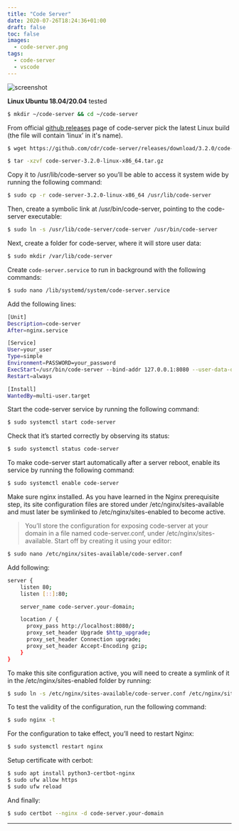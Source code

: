 ```yaml
---
title: "Code Server"
date: 2020-07-26T18:24:36+01:00
draft: false
toc: false
images: 
  - code-server.png
tags: 
  - code-server
  - vscode
---
```


![screenshot]

**Linux Ubuntu 18.04/20.04** tested

```bash
$ mkdir ~/code-server && cd ~/code-server
```

From official [github releases](https://github.com/cdr/code-server/releases) page of code-server pick the latest Linux build (the file will contain ‘linux’ in it's name).


```bash
$ wget https://github.com/cdr/code-server/releases/download/3.2.0/code-server-3.2.0-linux-x86_64.tar.gz
```
```bash
$ tar -xzvf code-server-3.2.0-linux-x86_64.tar.gz
```

 Copy it to /usr/lib/code-server so you’ll be able to access it system wide by running the following command:


```bash
$ sudo cp -r code-server-3.2.0-linux-x86_64 /usr/lib/code-server
```

 Then, create a symbolic link at /usr/bin/code-server, pointing to the code-server executable:


```bash
$ sudo ln -s /usr/lib/code-server/code-server /usr/bin/code-server
```

 Next, create a folder for code-server, where it will store user data:


```bash
$ sudo mkdir /var/lib/code-server
```

 Create `code-server.service` to run in background with the following commands:

```bash
$ sudo nano /lib/systemd/system/code-server.service
```

 Add the following lines:

```bash
[Unit]
Description=code-server
After=nginx.service

[Service]
User=your_user
Type=simple
Environment=PASSWORD=your_password
ExecStart=/usr/bin/code-server --bind-addr 127.0.0.1:8080 --user-data-dir /var/lib/code-server --auth password
Restart=always

[Install]
WantedBy=multi-user.target
```

 Start the code-server service by running the following command:

```bash
$ sudo systemctl start code-server
```

 Check that it’s started correctly by observing its status:

```bash
$ sudo systemctl status code-server
```

 To make code-server start automatically after a server reboot, enable its service by running the following command:

```bash
$ sudo systemctl enable code-server
```

 Make sure nginx installed. As you have learned in the Nginx prerequisite step, its site configuration files are stored under /etc/nginx/sites-available and must later be symlinked to /etc/nginx/sites-enabled to become active.

> You’ll store the configuration for exposing code-server at your domain in a file named code-server.conf, under /etc/nginx/sites-available. Start off by creating it using your editor:

```bash
$ sudo nano /etc/nginx/sites-available/code-server.conf
```
 Add following:

```bash
server {
    listen 80;
    listen [::]:80;

    server_name code-server.your-domain;

    location / {
      proxy_pass http://localhost:8080/;
      proxy_set_header Upgrade $http_upgrade;
      proxy_set_header Connection upgrade;
      proxy_set_header Accept-Encoding gzip;
    }
}
```

 To make this site configuration active, you will need to create a symlink of it in the /etc/nginx/sites-enabled folder by running:

```bash
$ sudo ln -s /etc/nginx/sites-available/code-server.conf /etc/nginx/sites-enabled/code-server.conf
```

 To test the validity of the configuration, run the following command:

```bash
$ sudo nginx -t
```

 For the configuration to take effect, you’ll need to restart Nginx:

```bash
$ sudo systemctl restart nginx
```

 Setup certificate with cerbot:

```bash
$ sudo apt install python3-certbot-nginx
$ sudo ufw allow https
$ sudo ufw reload
```

 And finally: 

```bash
$ sudo certbot --nginx -d code-server.your-domain
```

---

[screenshot]: code-server.png